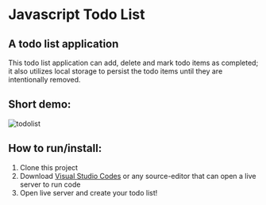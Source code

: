 # Javascript Todo List


## A todo list application 

This todo list application can add, delete and mark todo items as completed; it also utilizes local storage to persist the todo items until they are intentionally removed. 

## Short demo:
![todolist](https://github.com/FabianJU/todo_list/assets/62031828/2a632da9-59ab-4b25-9af1-f7f7b821da22)

## How to run/install:
1. Clone this project
2. Download [Visual Studio Codes](https://code.visualstudio.com/download) or any source-editor that can open a live server to run code
3. Open live server and create your todo list!





